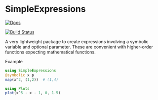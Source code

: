 # SimpleExpressions

[![Docs](https://img.shields.io/badge/docs-dev-blue.svg)](https://jverzani.github.io/SimpleExpressions.jl/dev)

[![Build Status](https://github.com/jverzani/SimpleExpressions.jl/actions/workflows/CI.yml/badge.svg?branch=main)](https://github.com/jverzani/SimpleExpressions.jl/actions/workflows/CI.yml?query=branch%3Amain)


A very lightweight package to create expressions involving a symbolic variable and optional parameter. These are convenient with higher-order functions expecting mathematical functions.

Example

```julia
using SimpleExpressions
@symbolic x p
map(x^2, (1,2))  # (1,4)

using Plots
plot(x^5 - x - 1, 0, 1.5)
```
